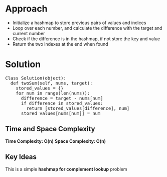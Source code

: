 # **Approach**
- Initialize a hashmap to store previous pairs of values and indices
- Loop over each number, and calculate the difference with the target and current number
- Check if the difference is in the hashmap, if not store the key and value
- Return the two indexes at the end when found

# **Solution**
<pre>
Class Solution(object):
  def twoSum(self, nums, target):
    stored_values = {}
    for num in range(len(nums)):
      difference = target - nums[num]
      if difference in stored_values:
        return [stored_values[difference], num]
      stored_values[nums[num]] = num
</pre>

## **Time and Space Complexity**
**Time Complexity: O(n)**
**Space Complexity: O(n)**

## **Key Ideas**
This is a simple **hashmap for complement lookup** problem
